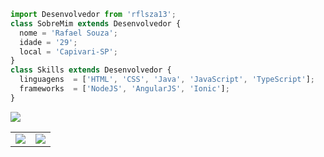 ```ts
import Desenvolvedor from 'rflsza13';
class SobreMim extends Desenvolvedor {
  nome = 'Rafael Souza';
  idade = '29';
  local = 'Capivari-SP';
}
class Skills extends Desenvolvedor {
  linguagens  = ['HTML', 'CSS', 'Java', 'JavaScript', 'TypeScript'];
  frameworks  = ['NodeJS', 'AngularJS', 'Ionic'];
}
```
<img src="https://github-profile-summary-cards.vercel.app/api/cards/profile-details?username=rflsza13&theme=github_dark"/>
<table>
  <tr>
    <td><img src="https://github-readme-stats.vercel.app/api/top-langs/?username=rflsza13&theme=github_dark&hide_langs_below=1" /></td>
    <td><img src="https://github-readme-stats-git-masterrstaa-rickstaa.vercel.app/api?username=rflsza13&&theme=github_dark"/></td>
  </tr>
</table>
